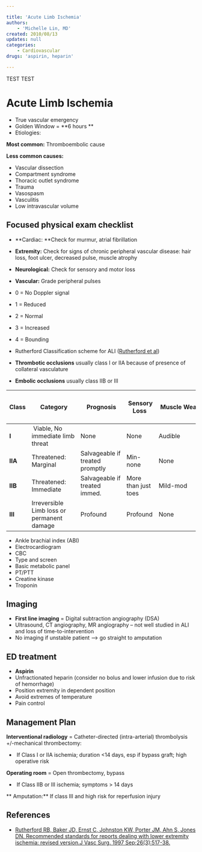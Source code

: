 ```yaml
---

title: 'Acute Limb Ischemia'
authors:
    - 'Michelle Lin, MD'
created: 2010/08/13
updates: null
categories:
    - Cardiovascular
drugs: 'aspirin, heparin'

---
```

TEST TEST


# Acute Limb Ischemia

-   True vascular emergency
-   Golden Window = **6 hours **
-   Etiologies: 

**Most common:** Thromboembolic cause

**Less common causes:**

-   Vascular dissection
-   Compartment syndrome
-   Thoracic outlet syndrome
-   Trauma
-   Vasospasm
-   Vasculitis
-   Low intravascular volume

## Focused physical exam checklist

-   **Cardiac: **Check for murmur, atrial fibrillation
-   **Extremity:** Check for signs of chronic peripheral vascular disease: hair loss, foot ulcer, decreased pulse, muscle atrophy
-   **Neurological:** Check for sensory and motor loss
-   **Vascular:** Grade peripheral pulses

  - 0 = No Doppler signal
  - 1 = Reduced
  - 2 = Normal
  - 3 = Increased
  - 4 = Bounding

-  Rutherford Classification scheme for ALI ([Rutherford et al](https://www.ncbi.nlm.nih.gov/pubmed/?term=9308598))

-   **Thrombotic occlusions** usually class I or IIA because of presence of collateral vasculature
-   **Embolic occlusions** usually class IIB or III

| **Class** | **Category** | **Prognosis** |  **Sensory Loss** |  **Muscle Weakness** | **Arterial Dopper Signal** | ** Venous Doppler Signal**
|---|---|---|---|---|---|---|
| **I** | Viable, No immediate limb threat | None | None | Audible | Audible | |
| **IIA** | Threatened: Marginal | Salvageable if treated promptly | Min-none | None | +/- Audible | Audible |
| **IIB** | Threatened: Immediate | Salvageable if treated immed. | More than just toes | Mild-mod | Rarely audible | Audible |
| **III** | Irreversible Limb loss or permanent damage | Profound | Profound | None | None | |

-   Ankle brachial index (ABI)
-   Electrocardiogram
-   CBC 
-   Type and screen
-   Basic metabolic panel
-   PT/PTT
-   Creatine kinase
-   Troponin

## Imaging

-   **First line imaging** = Digital subtraction angiography (DSA)
-   Ultrasound, CT angiography, MR angiography – not well studied in ALI and loss of time-to-intervention
-   No imaging if unstable patient --&gt; go straight to amputation

## ED treatment

-   <span class="drug">**Aspirin**</span>
-   <span class="drug">Unfractionated heparin</span> (consider no bolus and lower infusion due to risk of hemorrhage)
-   Position extremity in dependent position
-   Avoid extremes of temperature
-   Pain control

## Management Plan

**Interventional radiology** = Catheter-directed (intra-arterial) thrombolysis +/-mechanical thrombectomy:
-    If Class I or IIA ischemia; duration &lt;14 days, esp if bypass graft; high operative risk

**Operating room** = Open thrombectomy, bypass
-    If Class IIB or III ischemia; symptoms &gt; 14 days

** Amputation:** If class III and high risk for reperfusion injury

## References

-   [Rutherford RB, Baker JD, Ernst C, Johnston KW, Porter JM, Ahn S, Jones DN. Recommended standards for reports dealing with lower extremity ischemia: revised version.J Vasc Surg. 1997 Sep;26(3):517-38.](https://www.ncbi.nlm.nih.gov/pubmed/?term=9308598)

